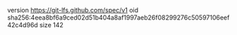 version https://git-lfs.github.com/spec/v1
oid sha256:4eea8bf6a9ced02d51b404a8af1997aeb26f08299276c50597106eef42c4d96d
size 142
